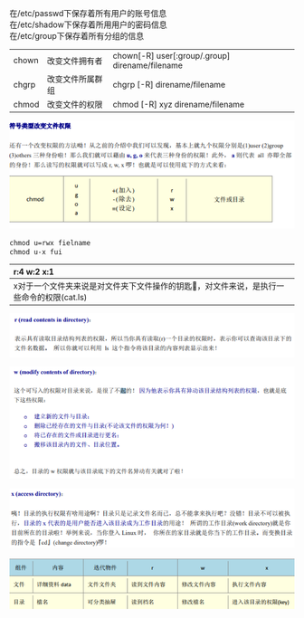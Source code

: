 在/etc/passwd下保存着所有用户的账号信息  
在/etc/shadow下保存着所用用户的密码信息  
在/etc/group下保存着所有分组的信息

|  |  |  |
| :--- | :--- | :--- |
| chown | 改变文件拥有者 | chown\[-R\] user\[:group/.group\] direname/filename |
| chgrp | 改变文件所属群组 | chgrp \[-R\] direname/filename |
| chmod | 改变文件的权限 | chmod \[-R\] xyz direname/filename |

![](/文件权限/改变文件权限1.png)

```
chmod u=rwx fielname
chmod u-x fui
```

| r:4    w:2     x:1 |
| :--- |
| x对于一个文件夹来说是对文件夹下文件操作的钥匙🔑，对文件来说，是执行一些命令的权限\(cat.ls\) |

![](/文件/read.png)

![](/文件/write.png)

![](/文件/execute.png)

![](/文件/rwx.png)

